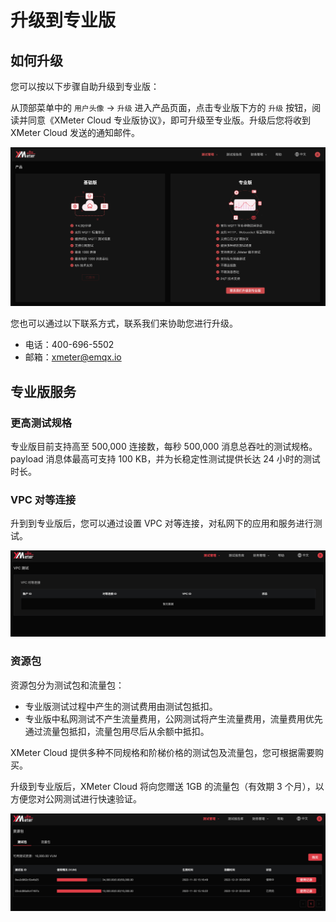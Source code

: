 # 升级到专业版

## 如何升级

您可以按以下步骤自助升级到专业版：

从顶部菜单中的 `用户头像` -> `升级` 进入产品页面，点击专业版下方的 `升级` 按钮，阅读并同意《XMeter Cloud 专业版协议》，即可升级至专业版。升级后您将收到 XMeter Cloud 发送的通知邮件。

![upgrade](../_assets/upgrade.png)

您也可以通过以下联系方式，联系我们来协助您进行升级。

* 电话：400-696-5502
* 邮箱：xmeter@emqx.io


## 专业版服务

### 更高测试规格

专业版目前支持高至 500,000 连接数，每秒 500,000 消息总吞吐的测试规格。payload 消息体最高可支持 100 KB，并为长稳定性测试提供长达 24 小时的测试时长。

### VPC 对等连接

升到到专业版后，您可以通过设置 VPC 对等连接，对私网下的应用和服务进行测试。

![vpc](../_assets/upgrade_vpc.png)

### 资源包

资源包分为测试包和流量包：

- 专业版测试过程中产生的测试费用由测试包抵扣。
- 专业版中私网测试不产生流量费用，公网测试将产生流量费用，流量费用优先通过流量包抵扣，流量包用尽后从余额中抵扣。

XMeter Cloud 提供多种不同规格和阶梯价格的测试包及流量包，您可根据需要购买。

升级到专业版后，XMeter Cloud 将向您赠送 1GB 的流量包（有效期 3 个月），以方便您对公网测试进行快速验证。

![resource-pack](../_assets/upgrade_resource_pack.png)
